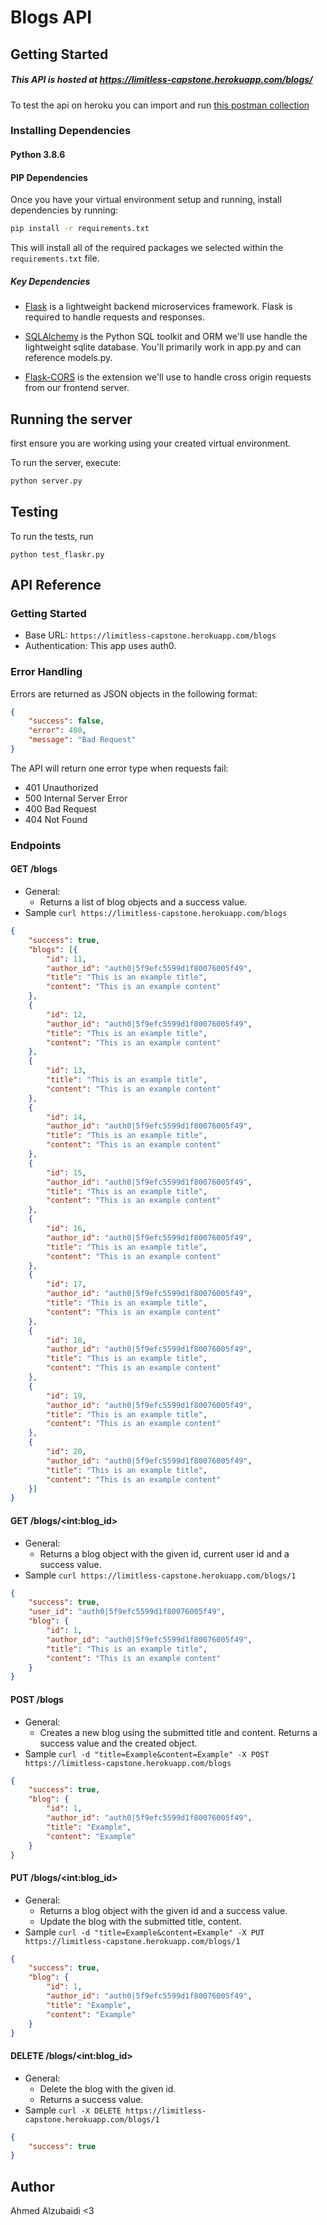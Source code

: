 # Blogs API
## Getting Started
##### This API is hosted at https://limitless-capstone.herokuapp.com/blogs/
To test the api on heroku you can import and run [this postman collection](Capstone.postman_collection.json)

### Installing Dependencies
#### Python 3.8.6
#### PIP Dependencies

Once you have your virtual environment setup and running, install dependencies by running:

```bash
pip install -r requirements.txt
```

This will install all of the required packages we selected within the `requirements.txt` file.

##### Key Dependencies

- [Flask](http://flask.pocoo.org/)  is a lightweight backend microservices framework. Flask is required to handle requests and responses.

- [SQLAlchemy](https://www.sqlalchemy.org/) is the Python SQL toolkit and ORM we'll use handle the lightweight sqlite database. You'll primarily work in app.py and can reference models.py. 

- [Flask-CORS](https://flask-cors.readthedocs.io/en/latest/#) is the extension we'll use to handle cross origin requests from our frontend server. 

## Running the server

first ensure you are working using your created virtual environment.

To run the server, execute:

```bash
python server.py
```

## Testing
To run the tests, run
```
python test_flaskr.py
```

## API Reference
### Getting Started
- Base URL: `https://limitless-capstone.herokuapp.com/blogs`
- Authentication: This app uses auth0.
### Error Handling
Errors are returned as JSON objects in the following format:
```json
{
    "success": false,
    "error": 400,
    "message": "Bad Request"
}
```
The API will return one error type when requests fail:
- 401 Unauthorized
- 500 Internal Server Error
- 400 Bad Request
- 404 Not Found
### Endpoints
#### GET /blogs
- General:
    - Returns a list of blog objects and a success value.
- Sample `curl https://limitless-capstone.herokuapp.com/blogs`
```json
{
    "success": true,
    "blogs": [{
        "id": 11,
        "author_id": "auth0|5f9efc5599d1f80076005f49",
        "title": "This is an example title",
        "content": "This is an example content"
    },
    {
        "id": 12,
        "author_id": "auth0|5f9efc5599d1f80076005f49",
        "title": "This is an example title",
        "content": "This is an example content"
    },
    {
        "id": 13,
        "title": "This is an example title",
        "content": "This is an example content"
    },
    {
        "id": 14,
        "author_id": "auth0|5f9efc5599d1f80076005f49",
        "title": "This is an example title",
        "content": "This is an example content"
    },
    {
        "id": 15,
        "author_id": "auth0|5f9efc5599d1f80076005f49",
        "title": "This is an example title",
        "content": "This is an example content"
    },
    {
        "id": 16,
        "author_id": "auth0|5f9efc5599d1f80076005f49",
        "title": "This is an example title",
        "content": "This is an example content"
    },
    {
        "id": 17,
        "author_id": "auth0|5f9efc5599d1f80076005f49",
        "title": "This is an example title",
        "content": "This is an example content"
    },
    {
        "id": 18,
        "author_id": "auth0|5f9efc5599d1f80076005f49",
        "title": "This is an example title",
        "content": "This is an example content"
    },
    {
        "id": 19,
        "author_id": "auth0|5f9efc5599d1f80076005f49",
        "title": "This is an example title",
        "content": "This is an example content"
    },
    {
        "id": 20,
        "author_id": "auth0|5f9efc5599d1f80076005f49",
        "title": "This is an example title",
        "content": "This is an example content"
    }]
}
```
#### GET /blogs/\<int:blog_id>
- General:
    - Returns a blog object with the given id, current user id and a success value.
- Sample `curl https://limitless-capstone.herokuapp.com/blogs/1`
```json
{
    "success": true,
    "user_id": "auth0|5f9efc5599d1f80076005f49",
    "blog": {
        "id": 1,
        "author_id": "auth0|5f9efc5599d1f80076005f49",
        "title": "This is an example title",
        "content": "This is an example content"
    }
}
```
#### POST /blogs
- General:
    - Creates a new blog using the submitted title and content. Returns a success value and the created object.
- Sample `curl -d "title=Example&content=Example" -X POST https://limitless-capstone.herokuapp.com/blogs`
```json
{
    "success": true,
    "blog": {
        "id": 1,
        "author_id": "auth0|5f9efc5599d1f80076005f49",
        "title": "Example",
        "content": "Example"
    }
}
```
#### PUT /blogs/\<int:blog_id>
- General:
    - Returns a blog object with the given id and a success value.
    - Update the blog with the submitted title, content.
- Sample `curl -d "title=Example&content=Example" -X PUT https://limitless-capstone.herokuapp.com/blogs/1`
```json
{
    "success": true,
    "blog": {
        "id": 1,
        "author_id": "auth0|5f9efc5599d1f80076005f49",
        "title": "Example",
        "content": "Example"
    }
}
```
#### DELETE /blogs/\<int:blog_id>
- General:
    - Delete the blog with the given id.
    - Returns a success value.
- Sample `curl -X DELETE https://limitless-capstone.herokuapp.com/blogs/1`
```json
{
    "success": true
}
```
## Author
Ahmed Alzubaidi <3
